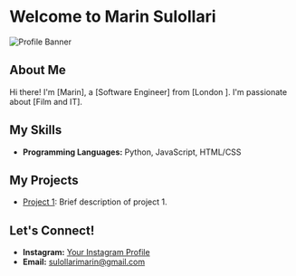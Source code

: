 
# Welcome to Marin Sulollari

![Profile Banner](https://www.google.com/url?sa=i&url=https%3A%2F%2Fwww.discoverwildlife.com%2Fanimal-facts%2Fmammals%2Funderstand-fox-behaviour&psig=AOvVaw1q2Uib8yaEmzRnhP8c-9Nr&ust=1712025686923000&source=images&cd=vfe&opi=89978449&ved=0CBIQjRxqFwoTCKjlnOn-n4UDFQAAAAAdAAAAABAE)

## About Me

Hi there! I'm [Marin], a [Software Engineer] from [London ]. I'm passionate about [Film and IT]. 

## My Skills

- **Programming Languages:** Python, JavaScript, HTML/CSS

## My Projects

- [Project 1](https://github.com/redfoxofmaidavale/byb_project): Brief description of project 1.

## Let's Connect!

- **Instagram:** [Your Instagram Profile](https://www.instagram.com/marinsulollari/)
- **Email:** sulollarimarin@gmail.com


